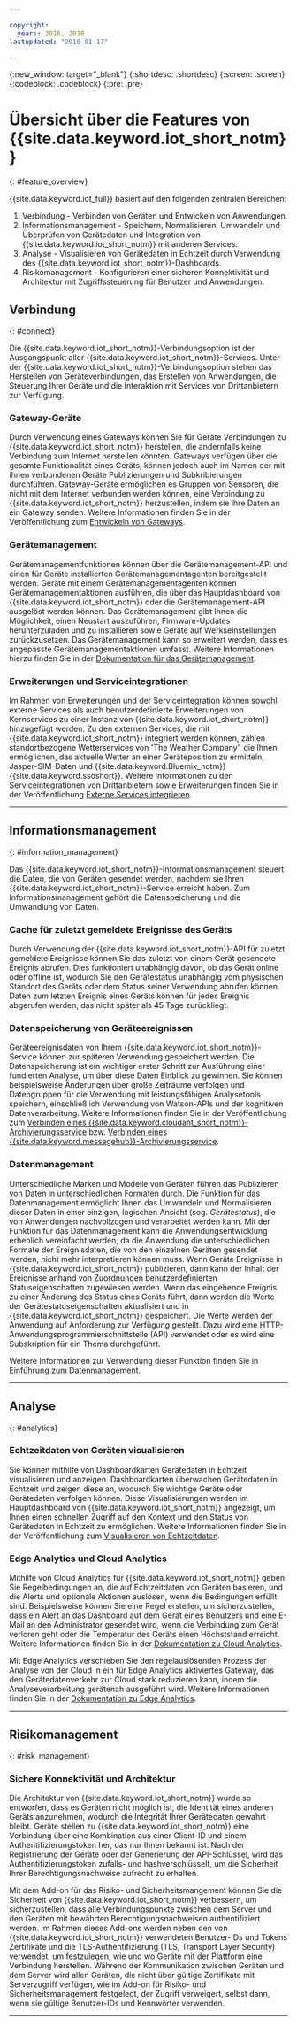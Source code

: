 ```yaml
---

copyright:
  years: 2016, 2018
lastupdated: "2018-01-17"

---
```


{:new_window: target="\_blank"}
{:shortdesc: .shortdesc}
{:screen: .screen}
{:codeblock: .codeblock}
{:pre: .pre}

# Übersicht über die Features von {{site.data.keyword.iot_short_notm}}
{: #feature_overview}

{{site.data.keyword.iot_full}} basiert auf den folgenden zentralen Bereichen:

  1. Verbindung - Verbinden von Geräten und Entwickeln von Anwendungen.
  2. Informationsmanagement - Speichern, Normalisieren, Umwandeln und Überprüfen von Gerätedaten und Integration von {{site.data.keyword.iot_short_notm}} mit anderen Services.
  3. Analyse - Visualisieren von Gerätedaten in Echtzeit durch Verwendung des {{site.data.keyword.iot_short_notm}}-Dashboards.
  4. Risikomanagement - Konfigurieren einer sicheren Konnektivität und Architektur mit Zugriffssteuerung für Benutzer und Anwendungen.

## Verbindung
{: #connect}

Die {{site.data.keyword.iot_short_notm}}-Verbindungsoption ist der Ausgangspunkt aller {{site.data.keyword.iot_short_notm}}-Services. Unter der {{site.data.keyword.iot_short_notm}}-Verbindungsoption stehen das Herstellen von Geräteverbindungen, das Erstellen von Anwendungen, die Steuerung Ihrer Geräte und die Interaktion mit Services von Drittanbietern zur Verfügung.

### Gateway-Geräte

Durch Verwendung eines Gateways können Sie für Geräte Verbindungen zu {{site.data.keyword.iot_short_notm}} herstellen, die andernfalls keine Verbindung zum Internet herstellen könnten. Gateways verfügen über die gesamte Funktionalität eines Geräts, können jedoch auch im Namen der mit ihnen verbundenen Geräte Publizierungen und Subkribierungen durchführen. Gateway-Geräte ermöglichen es Gruppen von Sensoren, die nicht mit dem Internet verbunden werden können, eine Verbindung zu {{site.data.keyword.iot_short_notm}} herzustellen, indem sie ihre Daten an ein Gateway senden. Weitere Informationen finden Sie in der Veröffentlichung zum [Entwickeln von Gateways](https://console.ng.bluemix.net/docs/services/IoT/gateways/gw_dev_index.html).

### Gerätemanagement

Gerätemanagementfunktionen können über die Gerätemanagement-API und einen für Geräte installierten Gerätemanagementagenten bereitgestellt werden. Geräte mit einem Gerätemanagementagenten können Gerätemanagementaktionen ausführen, die über das Hauptdashboard von {{site.data.keyword.iot_short_notm}} oder die Gerätemanagement-API ausgelöst werden können. Das Gerätemanagement gibt Ihnen die Möglichkeit, einen Neustart auszuführen, Firmware-Updates herunterzuladen und zu installieren sowie Geräte auf Werkseinstellungen zurückzusetzen. Das Gerätemanagement kann so erweitert werden, dass es angepasste Gerätemanagementaktionen umfasst. Weitere Informationen hierzu finden Sie in der [Dokumentation für das Gerätemanagement](https://console.ng.bluemix.net/docs/services/IoT/devices/device_mgmt/index.html).

### Erweiterungen und Serviceintegrationen

Im Rahmen von Erweiterungen und der Serviceintegration können sowohl externe Services als auch benutzerdefinierte Erweiterungen von Kernservices zu einer Instanz von {{site.data.keyword.iot_short_notm}} hinzugefügt werden. Zu den externen Services, die mit {{site.data.keyword.iot_short_notm}} integriert werden können, zählen standortbezogene Wetterservices von 'The Weather Company', die Ihnen ermöglichen, das aktuelle Wetter an einer Geräteposition zu ermitteln, Jasper-SIM-Daten und {{site.data.keyword.Bluemix_notm}} {{site.data.keyword.ssoshort}}. Weitere Informationen zu den Serviceintegrationen von Drittanbietern sowie Erweiterungen finden Sie in der Veröffentlichung [Externe Services integrieren](https://console.ng.bluemix.net/docs/services/IoT/reference/extensions/index.html).


---

## Informationsmanagement
{: #information_management}

Das {{site.data.keyword.iot_short_notm}}-Informationsmanagement steuert die Daten, die von Geräten gesendet werden, nachdem sie Ihren {{site.data.keyword.iot_short_notm}}-Service erreicht haben. Zum Informationsmanagement gehört die Datenspeicherung und die Umwandlung von Daten.

### Cache für zuletzt gemeldete Ereignisse des Geräts

Durch Verwendung der {{site.data.keyword.iot_short_notm}}-API für zuletzt gemeldete Ereignisse können Sie das zuletzt von einem Gerät gesendete Ereignis abrufen. Dies funktioniert unabhängig davon, ob das Gerät online oder offline ist, wodurch Sie den Gerätestatus unabhängig vom physischen Standort des Geräts oder dem Status seiner Verwendung abrufen können. Daten zum letzten Ereignis eines Geräts können für jedes Ereignis abgerufen werden, das nicht später als 45 Tage zurückliegt.

### Datenspeicherung von Geräteereignissen

Geräteereignisdaten von Ihrem {{site.data.keyword.iot_short_notm}}-Service können zur späteren Verwendung gespeichert werden. Die Datenspeicherung ist ein wichtiger erster Schritt zur Ausführung einer fundierten Analyse, um über diese Daten Einblick zu gewinnen.  Sie können beispielsweise Änderungen über große Zeiträume verfolgen und Datengruppen für die Verwendung mit leistungsfähigen Analysetools speichern, einschließlich Verwendung von Watson-APIs und der kognitiven Datenverarbeitung. Weitere Informationen finden Sie in der Veröffentlichung zum [Verbinden eines {{site.data.keyword.cloudant_short_notm}}-Archivierungsservice](https://console.ng.bluemix.net/docs/services/IoT/cloudant_connector.html) bzw. [Verbinden eines {{site.data.keyword.messagehub}}-Archivierungsservice](https://console.ng.bluemix.net/docs/services/IoT/message_hub.html).

### Datenmanagement

Unterschiedliche Marken und Modelle von Geräten führen das Publizieren von Daten in unterschiedlichen Formaten durch. Die Funktion für das Datenmanagement ermöglicht Ihnen das Umwandeln und Normalisieren dieser Daten in einer einzigen, logischen Ansicht (sog. *Gerätestatus*), die von Anwendungen nachvollzogen und verarbeitet werden kann. Mit der Funktion für das Datenmanagement kann die Anwendungsentwicklung erheblich vereinfacht werden, da die Anwendung die unterschiedlichen Formate der Ereignisdaten, die von den einzelnen Geräten gesendet werden, nicht mehr interpretieren können muss. Wenn Geräte Ereignisse in {{site.data.keyword.iot_short_notm}} publizieren, dann kann der Inhalt der Ereignisse anhand von Zuordnungen benutzerdefinierten Statuseigenschaften zugewiesen werden. Wenn das eingehende Ereignis zu einer Änderung des Status eines Geräts führt, dann werden die Werte der Gerätestatuseigenschaften aktualisiert und in {{site.data.keyword.iot_short_notm}} gespeichert. Die Werte werden der Anwendung auf Anforderung zur Verfügung gestellt. Dazu wird eine HTTP-Anwendungsprogrammierschnittstelle (API) verwendet oder es wird eine Subskription für ein Thema durchgeführt.

Weitere Informationen zur Verwendung dieser Funktion finden Sie in [Einführung zum Datenmanagement](GA_information_management/ga_im_device_twin.html).

---
## Analyse
{: #analytics}

### Echtzeitdaten von Geräten visualisieren

Sie können mithilfe von Dashboardkarten Gerätedaten in Echtzeit visualisieren und anzeigen. Dashboardkarten überwachen Gerätedaten in Echtzeit und zeigen diese an, wodurch Sie wichtige Geräte oder Gerätedaten verfolgen können. Diese Visualisierungen werden im Hauptdashboard von {{site.data.keyword.iot_short_notm}} angezeigt, um Ihnen einen schnellen Zugriff auf den Kontext und den Status von Gerätedaten in Echtzeit zu ermöglichen. Weitere Informationen finden Sie in der Veröffentlichung zum [Visualisieren von Echtzeitdaten](https://console.ng.bluemix.net/docs/services/IoT/data_visualization.html).

### Edge Analytics und Cloud Analytics

Mithilfe von Cloud Analytics für {{site.data.keyword.iot_short_notm}} geben Sie Regelbedingungen an, die auf Echtzeitdaten von Geräten basieren, und die Alerts und optionale Aktionen auslösen, wenn die Bedingungen erfüllt sind. Beispielsweise können Sie eine Regel erstellen, um sicherzustellen, dass ein Alert an das Dashboard auf dem Gerät eines Benutzers und eine E-Mail an den Administrator gesendet wird, wenn die Verbindung zum Gerät verloren geht oder die Temperatur des Geräts einen Höchststand erreicht. Weitere Informationen finden Sie in der [Dokumentation zu Cloud Analytics](https://console.ng.bluemix.net/docs/services/IoT/cloud_analytics.html).

Mit Edge Analytics verschieben Sie den regelauslösenden Prozess der Analyse von der Cloud in ein für Edge Analytics aktiviertes Gateway, das den Gerätedatenverkehr zur Cloud stark reduzieren kann, indem die Analyseverarbeitung gerätenah ausgeführt wird. Weitere Informationen finden Sie in der [Dokumentation zu Edge Analytics](https://console.ng.bluemix.net/docs/services/IoT/edge_analytics.html).

---

## Risikomanagement
{: #risk_management}

### Sichere Konnektivität und Architektur

Die Architektur von {{site.data.keyword.iot_short_notm}} wurde so entworfen, dass es Geräten nicht möglich ist, die Identität eines anderen Geräts anzunehmen, wodurch die Integrität Ihrer Gerätedaten gewahrt bleibt. Geräte stellen zu {{site.data.keyword.iot_short_notm}} eine Verbindung über eine Kombination aus einer Client-ID und einem Authentifizierungstoken her, das nur Ihnen bekannt ist. Nach der Registrierung der Geräte oder der Generierung der API-Schlüssel, wird das Authentifizierungstoken zufalls- und hashverschlüsselt, um die Sicherheit Ihrer Berechtigungsnachweise aufrecht zu erhalten.

Mit dem Add-on für das Risiko- und Sicherheitsmangement können Sie die Sicherheit von {{site.data.keyword.iot_short_notm}} verbessern, um sicherzustellen, dass alle Verbindungspunkte zwischen dem Server und den Geräten mit bewährten Berechtigungsnachweisen authentifiziert werden. Im Rahmen dieses Add-ons werden neben den von {{site.data.keyword.iot_short_notm}} verwendeten Benutzer-IDs und Tokens Zertifikate und die TLS-Authentifizierung (TLS, Transport Layer Security) verwendet, um festzulegen, wie und wo Geräte mit der Plattform eine Verbindung herstellen. Während der Kommunikation zwischen Geräten und dem Server wird allen Geräten, die nicht über gültige Zertifikate mit Serverzugriff verfügen, wie im Add-on für Risiko- und Sicherheitsmanagement festgelegt, der Zugriff verweigert, selbst dann, wenn sie gültige Benutzer-IDs und Kennwörter verwenden.

---
